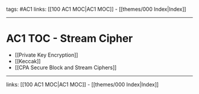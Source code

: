 tags: #AC1
links:  [[100 AC1 MOC|AC1 MOC]] - [[themes/000 Index|Index]]

---
# AC1 TOC - Stream Cipher

- [[Private Key Encryption]]
- [[Keccak]]
- [[CPA Secure Block and Stream Ciphers]]

---
links:  [[100 AC1 MOC|AC1 MOC]] - [[themes/000 Index|Index]]